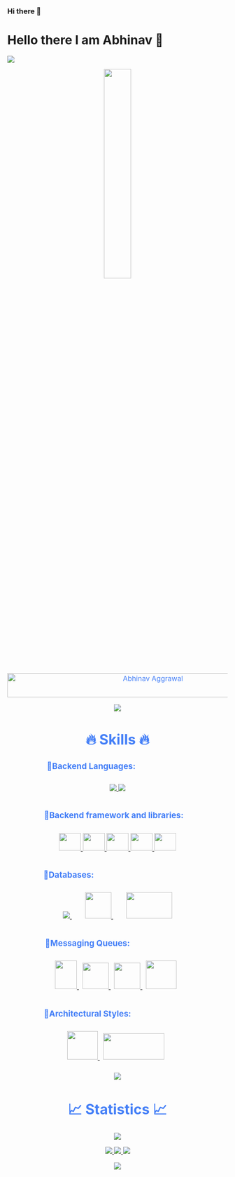### Hi there 👋


# Hello there I am Abhinav 👋

![](https://github.com/halfrost/halfrost/blob/master/icons/header_.png)


<p align="center"><img src="animation.gif" width="35%"></p>
<div style=" font-size: medium; color: #447ff7" align=center>

  <img src="https://readme-typing-svg.herokuapp.com?font=Kaushan+Script&size=40&duration=3500&color=447FF7&background=FFFFFF00&center=true&vCenter=true&width=650&height=55&lines=Hey!+It's+Abhinav+Aggrawal+%F0%9F%91%8B%F0%9F%8F%BB;I+am+a+Software+Developer+%F0%9F%A7%91%F0%9F%8F%BB%E2%80%8D%F0%9F%92%BB;I+am+from+India+%F0%9F%87%AE%F0%9F%87%B3;I+have+3%2B+years+of+experience+%F0%9F%93%88;In+building+backend+infrastructures+%E2%9A%99%EF%B8%8F" alt="Abhinav Aggrawal" width="650" height="55">

<p  align="center">
<img src="https://user-images.githubusercontent.com/73097560/115834477-dbab4500-a447-11eb-908a-139a6edaec5c.gif">             
<br>

# 🔥 Skills 🔥

### 🔹Backend Languages:ㅤㅤㅤㅤㅤㅤㅤ

<p style="padding:10px;">
    <a href="https://www.java.com" target="_blank"> <img src="https://img.icons8.com/color/48/000000/java-coffee-cup-logo.png"/> </a>
    <a href="https://developer.mozilla.org/en-US/docs/Web/JavaScript" target="_blank"> <img src="https://img.icons8.com/color/48/000000/javascript.png"/> </a>
</p>

### 🔹Backend framework and libraries:ㅤ
<p style="padding:10px;">
    <a href="https://spring.io/projects/spring-framework" target="_blank"> 
      <img src="https://spring.io/images/projects/spring-framework-640ad1b04f7efa89e0f0f7353e6b5e02.svg?v=2" height=40 width=50 /> 
    </a>
    <a href="https://spring.io/projects/spring-boot" target="_blank"> 
      <img src="https://spring.io/images/projects/spring-boot-7f2e24fb962501672cc91ccd285ed2ba.svg" height=40 width=50 /> 
    </a>
    <a href="https://spring.io/projects/spring-data" target="_blank"> 
      <img src="https://spring.io/images/projects/spring-data-79cc203ed8c54191215a60f9e5dc638f.svg" height=40 width=50 />
    </a>
    <a href="https://spring.io/projects/spring-security" target="_blank"> 
      <img src="https://spring.io/images/projects/spring-security-b712a4cdb778e72eb28b8c55ec39dbd1.svg" height=40 width=50 /> 
    </a>
    <a href="https://spring.io/projects/spring-cloud" target="_blank"> 
      <img src="https://spring.io/images/projects/spring-cloud-81fe04ab129ab99da0e7c7115bb09920.svg" height=40 width=50 /> 
    </a>
</p>

### 🔹Databases:ㅤㅤㅤㅤㅤㅤㅤㅤㅤㅤㅤㅤㅤ
<p style="padding:10px;"> 
    <a style="padding:15px;" href="https://www.mysql.com/" target="_blank"> <img src="https://img.icons8.com/fluent/50/000000/mysql-logo.png"/> </a>
    <a style="padding:15px;" href="https://www.mongodb.com/" target="_blank"> <img src="https://img.icons8.com/color/452/mongodb.png" height=60 width=60 /> </a>
    <a style="padding:15px;" href="https://redis.com/" target="_blank"> <img src="https://redis.com/wp-content/themes/wpx/assets/images/logo-redis.svg?auto=webp&quality=85,75&width=120" height=60 width=105 /> </a>
</p>

### 🔹Messaging Queues:ㅤㅤㅤㅤㅤㅤㅤㅤ
<p style="padding:10px;"> 
    <a style="padding-right:8px;" href="https://kafka.apache.org" target="_blank"> <img src="https://external-content.duckduckgo.com/iu/?u=https%3A%2F%2Fstawarczyk.pl%2Fwp-content%2Fuploads%2F2020%2F06%2Fkafka.png&f=1&nofb=1" height=65 width=50 /> </a>
    <a style="padding-right:8px;" href="https://cloud.google.com/pubsub/docs/overview" target="_blank"> <img src="https://iconape.com/wp-content/png_logo_vector/google-cloud-pub-sub-logo.png" height=60 width=60 /> </a>
    <a style="padding-right:8px;" href="https://www.rabbitmq.com" target="_blank"> <img src="https://cdn.iconscout.com/icon/free/png-256/rabbitmq-282296.png" height=60 width=60 /> </a>
    <a style="padding-right:8px;" href="https://aws.amazon.com/sqs/" target="_blank"> <img src="https://cdn2.iconfinder.com/data/icons/amazon-aws-stencils/100/App_Services_copy_Amazon_SQS-512.png" height=65 width=70 /> </a>
</p>

### 🔹Architectural Styles:ㅤㅤㅤㅤㅤㅤㅤㅤ
<p style="padding:10px;"> 
    <a style="padding-right:8px;" href="https://docs.microsoft.com/en-us/azure/architecture/best-practices/api-design" target="_blank"> <img src="https://icon-library.com/images/rest-api-icon/rest-api-icon-8.jpg" height=65 width=70 /> </a>
    <a style="padding-right:8px;" href="https://grpc.io/" target="_blank"> <img src="https://cncf-branding.netlify.app/img/projects/grpc/horizontal/white/grpc-horizontal-white.png" height=60 width=140 /> </a>
</p>

<p  align="center">
<img src="https://user-images.githubusercontent.com/73097560/115834477-dbab4500-a447-11eb-908a-139a6edaec5c.gif">             
<br>

# 📈 Statistics 📈
![](https://komarev.com/ghpvc/?username=adityakumar28&color=447ff7&label=Visitor+count)

<p align="center">
  <a href="https://github.com/AdityaKumar28">
    <img src="https://github-readme-stats.vercel.app/api?username=AdityaKumar28&show_icons=true&theme=github_dark&hide_border=true" />
    <img src="https://github-readme-streak-stats.herokuapp.com/?user=AdityaKumar28&theme=github-dark-blue&hide_border=true" />
    <img src="https://activity-graph.herokuapp.com/graph?username=AdityaKumar28&theme=react-dark" />
  </a>
</p>


<p  align="center">
<img src="https://user-images.githubusercontent.com/73097560/115834477-dbab4500-a447-11eb-908a-139a6edaec5c.gif">             
<br>

</div>
